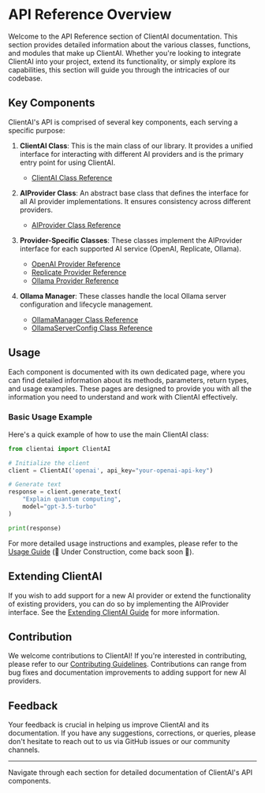 # API Reference Overview

Welcome to the API Reference section of ClientAI documentation. This section provides detailed information about the various classes, functions, and modules that make up ClientAI. Whether you're looking to integrate ClientAI into your project, extend its functionality, or simply explore its capabilities, this section will guide you through the intricacies of our codebase.

## Key Components

ClientAI's API is comprised of several key components, each serving a specific purpose:

1. **ClientAI Class**: This is the main class of our library. It provides a unified interface for interacting with different AI providers and is the primary entry point for using ClientAI.

    - [ClientAI Class Reference](clientai.md)

2. **AIProvider Class**: An abstract base class that defines the interface for all AI provider implementations. It ensures consistency across different providers.

    - [AIProvider Class Reference](ai_provider.md)

3. **Provider-Specific Classes**: These classes implement the AIProvider interface for each supported AI service (OpenAI, Replicate, Ollama).

    - [OpenAI Provider Reference](specific_providers/openai_provider.md)
    - [Replicate Provider Reference](specific_providers/replicate_provider.md)
    - [Ollama Provider Reference](specific_providers/ollama_provider.md)

4. **Ollama Manager**: These classes handle the local Ollama server configuration and lifecycle management.

    - [OllamaManager Class Reference](ollama_manager/ollama_manager.md)
    - [OllamaServerConfig Class Reference](ollama_manager/ollama_server_config.md)

## Usage

Each component is documented with its own dedicated page, where you can find detailed information about its methods, parameters, return types, and usage examples. These pages are designed to provide you with all the information you need to understand and work with ClientAI effectively.

### Basic Usage Example

Here's a quick example of how to use the main ClientAI class:

```python
from clientai import ClientAI

# Initialize the client
client = ClientAI('openai', api_key="your-openai-api-key")

# Generate text
response = client.generate_text(
    "Explain quantum computing",
    model="gpt-3.5-turbo"
)

print(response)
```

For more detailed usage instructions and examples, please refer to the [Usage Guide](../usage/overview.md) (🚧 Under Construction, come back soon 🚧).

## Extending ClientAI

If you wish to add support for a new AI provider or extend the functionality of existing providers, you can do so by implementing the AIProvider interface. See the [Extending ClientAI Guide](../extending.md) for more information.

## Contribution

We welcome contributions to ClientAI! If you're interested in contributing, please refer to our [Contributing Guidelines](../community/CONTRIBUTING.md). Contributions can range from bug fixes and documentation improvements to adding support for new AI providers.

## Feedback

Your feedback is crucial in helping us improve ClientAI and its documentation. If you have any suggestions, corrections, or queries, please don't hesitate to reach out to us via GitHub issues or our community channels.

---

Navigate through each section for detailed documentation of ClientAI's API components.